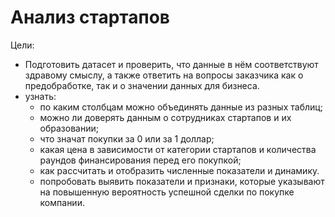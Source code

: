 # Анализ стартапов 

Цели:

* Подготовить датасет и проверить, что данные в нём соответствуют здравому смыслу, а также ответить на вопросы заказчика как о предобработке, так и о значении данных для бизнеса.
* узнать:
	* по каким столбцам можно объединять данные из разных таблиц;
	* можно ли доверять данным о сотрудниках стартапов и их образовании;
	* что значат покупки за 0 или за 1 доллар;
	* какая цена в зависимости от категории стартапов и количества раундов финансирования перед его покупкой;
	* как рассчитать и отобразить численные показатели и динамику.
	* попробовать выявить показатели и признаки, которые указывают на повышенную вероятность успешной сделки по покупке компании.
